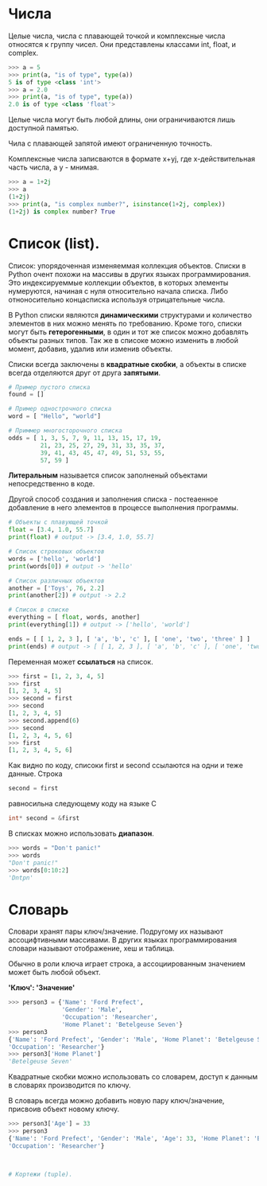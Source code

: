 # Числа

Целые числа, числа с плавающей точкой и комплексные числа относятся к
группу чисел. Они представлены классами int, float, и complex.

```python
>>> a = 5
>>> print(a, "is of type", type(a))
5 is of type <class 'int'>
>>> a = 2.0
>>> print(a, "is of type", type(a))
2.0 is of type <class 'float'>
```

Целые числа могут быть любой длины, они ограничиваются лишь доступной
памятью.

Чила с плавающей запятой имеют ограниченную точность.

Комплексные числа записваются в формате x+yj, где x-действительная часть
числа, а y - мнимая.
```python
>>> a = 1+2j
>>> a
(1+2j)
>>> print(a, "is complex number?", isinstance(1+2j, complex))
(1+2j) is complex number? True
```

# Список (list).

Список: упорядоченная изменяеммая коллекция объектов.
Списки в Python очент похожи на массивы в других языках программирования.
Это индексируеммые коллекции объектов, в которых элементы нумеруются, 
начиная с нуля относительно начала списка. Либо отноносительно концасписка
используя отрицательные числа.

В Python списки являются **динамическими** структурами и количество 
элементов в них можно менять по требованию. Кроме того, списки могут быть
**гетерогенными**, в один и тот же список можно добавлять объекты разных 
типов. Так же в списоке можно изменить в любой момент, добавив, удалив 
или изменив объекты.

Списки всегда заключены в **квадратные скобки**, а объекты в списке 
всегда отделяются друг от друга **запятыми**.

```python
# Пример пустого списка
found = []

# Пример однострочного списка
word = [ "Hello", "world"]

# Приммер многосторочного списка
odds = [ 1, 3, 5, 7, 9, 11, 13, 15, 17, 19,
         21, 23, 25, 27, 29, 31, 33, 35, 37,
         39, 41, 43, 45, 47, 49, 51, 53, 55,
         57, 59 ]
```

**Литеральным** называется список заполненый объектами непосредственно в 
коде.

Другой способ создания и заполнения списка - постеаенное добавление в 
него элементов в процессе выполнения программы.

```python 
# Объекты с плавующей точкой
float = [3.4, 1.0, 55.7]
print(float) # output -> [3.4, 1.0, 55.7]

# Список строковых объектов
words = ['hello', 'world']
print(words[0]) # output -> 'hello'

# Список различных объектов
another = ['Toys', 76, 2.2]
print(another[2]) # output -> 2.2

# Список в списке
everything = [ float, words, another]
print(everything[1]) # output -> ['hello', 'world']

ends = [ [ 1, 2, 3 ], [ 'a', 'b', 'c' ], [ 'one', 'two', 'three' ] ]
print(ends) # output -> [ [ 1, 2, 3 ], [ 'a', 'b', 'c' ], [ 'one', 'two', 'three' ] ]
```

Переменная может **ссылаться** на список.

```python
>>> first = [1, 2, 3, 4, 5]
>>> first
[1, 2, 3, 4, 5]
>>> second = first
>>> second
[1, 2, 3, 4, 5]
>>> second.append(6)
>>> second
[1, 2, 3, 4, 5, 6]
>>> first
[1, 2, 3, 4, 5, 6]
```
Как видно по коду, списоки first и second ссылаются на одни и теже данные. Строка 
```python
second = first
```
равносильна следующему коду на языке C
```c
int* second = &first
```

В списках можно использовать **диапазон**.
```python
>>> words = "Don't panic!"
>>> words
"Don't panic!"
>>> words[0:10:2]
'Dntpn'
```

# Словарь

Словари хранят пары ключ/значение. Подругому их называют ассоцифтивными массивами.
В других языках программирования словари называют отображение, хеш и таблица.

Обычно в роли ключа играет строка, а ассоциированным значением может быть любой объект.

**'Ключ': 'Значение'**

```python
>>> person3 = {'Name': 'Ford Prefect',
               'Gender': 'Male',
               'Occupation': 'Researcher',
               'Home Planet': 'Betelgeuse Seven'}
>>> person3
{'Name': 'Ford Prefect', 'Gender': 'Male', 'Home Planet': 'Betelgeuse Seven',
'Occupation': 'Researcher'}
>>> person3['Home Planet']
'Betelgeuse Seven'
```

Квадратные скобки можно использовать со словарем, доступ к данным в словарях производится по ключу.

В словарь всегда можно добавить новую пару ключ/значение, присвоив объект новому ключу.

```python
>>> person3['Age'] = 33
>>> person3
{'Name': 'Ford Prefect', 'Gender': 'Male', 'Age': 33, 'Home Planet': 'Betelgeuse Seven',
'Occupation': 'Researcher'}



# Кортежи (tuple).

